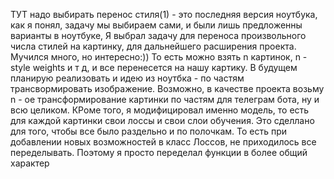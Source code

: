 ТУТ надо выбирать перенос стиля(1) - это последняя версия ноутбука, 
как я понял, задачу мы выбираем сами, и были лишь предложенны варианты в ноутбуке,
Я выбрал задачу для переноса произвольного числа стилей на картинку, для дальнейшего расширения проекта. Мучился много, но интересно:))
То есть можно взять n картинок, n -style weights и т д, и все перенесется на нашу картику. В будущем планирую реализовать и идею из ноутбка - по частям трансвормировать изображение. Возможно, в качестве проекта возьму n - ое трансформирование картинки по частям для телеграм бота, ну и всю целиком. КРоме того, я модифицировал именно модель, то есть для каждой картинки свои лоссы и свои слои обучения. Это сделлано для того, чтобы все было раздельно и по полочкам. То есть при добавлении новых возможностей в класс Лоссов, не приходилось все переделывать. Поэтому я просто переделал функции в более общий характер
